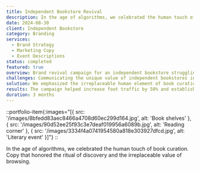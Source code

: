 ```yaml
---
title: Independent Bookstore Revival
description: In the age of algorithms, we celebrated the human touch of book curation. Copy that honored the ritual of discovery and the irreplaceable value of browsing.
date: 2024-08-30
client: Independent Bookstore
category: Branding
services:
  - Brand Strategy
  - Marketing Copy
  - Event Descriptions
status: completed
featured: true
overview: Brand revival campaign for an independent bookstore struggling to compete with online retailers and chain stores.
challenges: Communicating the unique value of independent bookstores in an increasingly digital and algorithm-driven book discovery landscape.
solution: We emphasized the irreplaceable human element of book curation and the serendipity of browsing, positioning the store as a sanctuary for book lovers.
results: The campaign helped increase foot traffic by 50% and established the bookstore as a cultural hub, with successful author events and book club growth.
duration: 3 months
---
```


::portfolio-item{:images="[{ src: '/images/8bfedd83aec8466a4708d60ec299d164.jpg', alt: 'Book shelves' }, { src: '/images/90d52ee25f93c3e7deaf019956a6089b.jpg', alt: 'Reading corner' }, { src: '/images/3334f4a0741954580a818e303927dfcd.jpg', alt: 'Literary event' }]"}
::

In the age of algorithms, we celebrated the human touch of book curation. Copy that honored the ritual of discovery and the irreplaceable value of browsing.